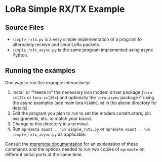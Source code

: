 # LoRa Simple RX/TX Example

## Source Files

* `simple_rxtx.py` is a very simple implementation of a program to alternately
  receive and send LoRa packets.
* `simple_rxtx_async.py` is the same program implemented using async Python.

## Running the examples

One way to run this example interactively:

1. Install or "freeze in" the necessary lora modem driver package (`lora-sx127x`
   or `lora-sx126x`) and optionally the `lora-async` package if using the async
   examples (see main lora `README.md` in the above directory for details).
3. Edit the program you plan to run to set the modem constructors, pin
   assignments, etc. to match your board.
4. Change to this directory in a terminal.
5. Run `mpremote mount . run simple_rxtx.py` or `mpremote mount . run
   simple_rxtx_async.py` as applicable.

Consult the [mpremote
documentation](https://docs.micropython.org/en/latest/reference/mpremote.html)
for an explanation of these commands and the options needed to run two copies of
`mpremote` on different serial ports at the same time.
